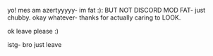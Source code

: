 yo! mes am azertyyyyy- im fat :): BUT NOT DISCORD MOD FAT- just chubby. okay whatever- thanks for actually caring to LOOK.



ok leave please :)






































istg- bro  just leave
